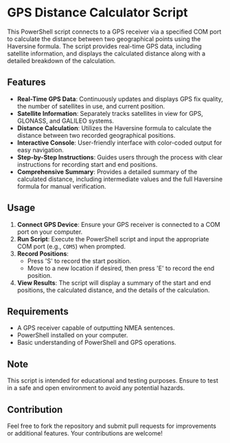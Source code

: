 # GPS Distance Calculator Script

This PowerShell script connects to a GPS receiver via a specified COM port to calculate the distance between two geographical points using the Haversine formula. The script provides real-time GPS data, including satellite information, and displays the calculated distance along with a detailed breakdown of the calculation.

## Features

- **Real-Time GPS Data**: Continuously updates and displays GPS fix quality, the number of satellites in use, and current position.
- **Satellite Information**: Separately tracks satellites in view for GPS, GLONASS, and GALILEO systems.
- **Distance Calculation**: Utilizes the Haversine formula to calculate the distance between two recorded geographical positions.
- **Interactive Console**: User-friendly interface with color-coded output for easy navigation.
- **Step-by-Step Instructions**: Guides users through the process with clear instructions for recording start and end positions.
- **Comprehensive Summary**: Provides a detailed summary of the calculated distance, including intermediate values and the full Haversine formula for manual verification.

## Usage

1. **Connect GPS Device**: Ensure your GPS receiver is connected to a COM port on your computer.
2. **Run Script**: Execute the PowerShell script and input the appropriate COM port (e.g., `COM5`) when prompted.
3. **Record Positions**:
   - Press 'S' to record the start position.
   - Move to a new location if desired, then press 'E' to record the end position.
4. **View Results**: The script will display a summary of the start and end positions, the calculated distance, and the details of the calculation.

## Requirements

- A GPS receiver capable of outputting NMEA sentences.
- PowerShell installed on your computer.
- Basic understanding of PowerShell and GPS operations.

## Note

This script is intended for educational and testing purposes. Ensure to test in a safe and open environment to avoid any potential hazards.

## Contribution

Feel free to fork the repository and submit pull requests for improvements or additional features. Your contributions are welcome!
